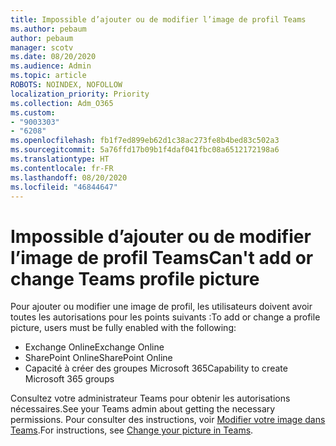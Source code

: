 ```yaml
---
title: Impossible d’ajouter ou de modifier l’image de profil Teams
ms.author: pebaum
author: pebaum
manager: scotv
ms.date: 08/20/2020
ms.audience: Admin
ms.topic: article
ROBOTS: NOINDEX, NOFOLLOW
localization_priority: Priority
ms.collection: Adm_O365
ms.custom:
- "9003303"
- "6208"
ms.openlocfilehash: fb1f7ed899eb62d1c38ac273fe8b4bed83c502a3
ms.sourcegitcommit: 5a76ffd17b09b1f4daf041fbc08a6512172198a6
ms.translationtype: HT
ms.contentlocale: fr-FR
ms.lasthandoff: 08/20/2020
ms.locfileid: "46844647"
---
```

# <a name="cant-add-or-change-teams-profile-picture"></a><span data-ttu-id="19df1-102">Impossible d’ajouter ou de modifier l’image de profil Teams</span><span class="sxs-lookup"><span data-stu-id="19df1-102">Can't add or change Teams profile picture</span></span>

<span data-ttu-id="19df1-103">Pour ajouter ou modifier une image de profil, les utilisateurs doivent avoir toutes les autorisations pour les points suivants :</span><span class="sxs-lookup"><span data-stu-id="19df1-103">To add or change a profile picture, users must be fully enabled with the following:</span></span>

- <span data-ttu-id="19df1-104">Exchange Online</span><span class="sxs-lookup"><span data-stu-id="19df1-104">Exchange Online</span></span>
- <span data-ttu-id="19df1-105">SharePoint Online</span><span class="sxs-lookup"><span data-stu-id="19df1-105">SharePoint Online</span></span>
- <span data-ttu-id="19df1-106">Capacité à créer des groupes Microsoft 365</span><span class="sxs-lookup"><span data-stu-id="19df1-106">Capability to create Microsoft 365 groups</span></span>

<span data-ttu-id="19df1-107">Consultez votre administrateur Teams pour obtenir les autorisations nécessaires.</span><span class="sxs-lookup"><span data-stu-id="19df1-107">See your Teams admin about getting the necessary permissions.</span></span> <span data-ttu-id="19df1-108">Pour consulter des instructions, voir [Modifier votre image dans Teams](https://support.microsoft.com/office/change-your-picture-in-teams-7a711943-9248-420e-b814-c071aa8d9b9c).</span><span class="sxs-lookup"><span data-stu-id="19df1-108">For instructions, see [Change your picture in Teams](https://support.microsoft.com/office/change-your-picture-in-teams-7a711943-9248-420e-b814-c071aa8d9b9c).</span></span>